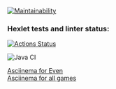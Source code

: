 [![Maintainability](https://api.codeclimate.com/v1/badges/a99a88d28ad37a79dbf6/maintainability)](https://codeclimate.com/github/codeclimate/codeclimate/maintainability)

### Hexlet tests and linter status:
[![Actions Status](https://github.com/OksanaLisevich/java-project-lvl1/workflows/hexlet-check/badge.svg)](https://github.com/OksanaLisevich/java-project-lvl1/actions)

![Java CI](https://github.com/OksanaLisevich/java-project-lvl1/actions/workflows/github-actions-demo.yml/badge.svg)

<a href="https://asciinema.org/connect/a65707ff-dd2a-4563-bcf6-6bf71b04bd2e">Asciinema for Even</a>
<br>
<a href="https://asciinema.org/connect/a65707ff-dd2a-4563-bcf6-6bf71b04bd2e">Asciinema for all games</a>

